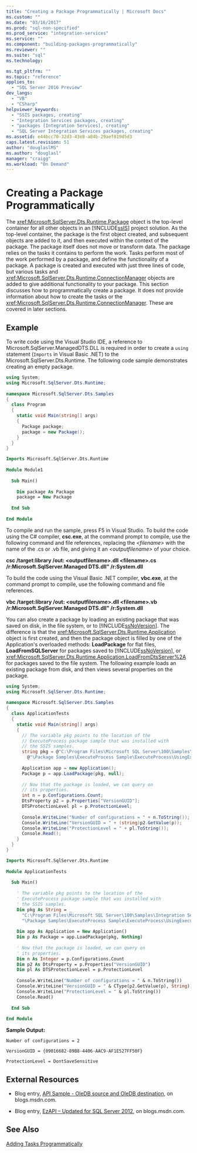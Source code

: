```yaml
---
title: "Creating a Package Programmatically | Microsoft Docs"
ms.custom: ""
ms.date: "03/16/2017"
ms.prod: "sql-non-specified"
ms.prod_service: "integration-services"
ms.service: ""
ms.component: "building-packages-programmatically"
ms.reviewer: ""
ms.suite: "sql"
ms.technology: 

ms.tgt_pltfrm: ""
ms.topic: "reference"
applies_to: 
  - "SQL Server 2016 Preview"
dev_langs: 
  - "VB"
  - "CSharp"
helpviewer_keywords: 
  - "SSIS packages, creating"
  - "Integration Services packages, creating"
  - "packages [Integration Services], creating"
  - "SQL Server Integration Services packages, creating"
ms.assetid: e44bcc70-32d3-43e8-a84b-29aef819d5d3
caps.latest.revision: 51
author: "douglaslMS"
ms.author: "douglasl"
manager: "craigg"
ms.workload: "On Demand"
---
```

# Creating a Package Programmatically
  The <xref:Microsoft.SqlServer.Dts.Runtime.Package> object is the top-level container for all other objects in an [!INCLUDE[ssIS](../../includes/ssis-md.md)] project solution. As the top-level container, the package is the first object created, and subsequent objects are added to it, and then executed within the context of the package. The package itself does not move or transform data. The package relies on the tasks it contains to perform the work. Tasks perform most of the work performed by a package, and define the functionality of a package. A package is created and executed with just three lines of code, but various tasks and <xref:Microsoft.SqlServer.Dts.Runtime.ConnectionManager> objects are added to give additional functionality to your package. This section discusses how to programmatically create a package. It does not provide information about how to create the tasks or the <xref:Microsoft.SqlServer.Dts.Runtime.ConnectionManager>. These are covered in later sections.  
  
## Example  
 To write code using the Visual Studio IDE, a reference to Microsoft.SqlServer.ManagedDTS.DLL is required in order to create a `using` statement (`Imports` in Visual Basic .NET) to the Microsoft.SqlServer.Dts.Runtime. The following code sample demonstrates creating an empty package.  
  
```csharp  
using System;  
using Microsoft.SqlServer.Dts.Runtime;  
  
namespace Microsoft.SqlServer.Dts.Samples  
{  
  class Program  
  {  
    static void Main(string[] args)  
    {  
      Package package;  
      package = new Package();  
    }  
  }  
}  
```  
  
```vb  
Imports Microsoft.SqlServer.Dts.Runtime  
  
Module Module1  
  
  Sub Main()  
  
    Dim package As Package  
    package = New Package  
  
  End Sub  
  
End Module  
```  
  
 To compile and run the sample, press F5 in Visual Studio. To build the code using the C# compiler, **csc.exe**, at the command prompt to compile, use the following command and file references, replacing the *\<filename>* with the name of the .cs or .vb file, and giving it an *\<outputfilename>* of your choice.  
  
 **csc /target:library /out: \<outputfilename>.dll \<filename>.cs /r:Microsoft.SqlServer.Managed DTS.dll" /r:System.dll**  
  
 To build the code using the Visual Basic .NET compiler, **vbc.exe**, at the command prompt to compile, use the following command and file references.  
  
 **vbc /target:library /out: \<outputfilename>.dll \<filename>.vb /r:Microsoft.SqlServer.Managed DTS.dll" /r:System.dll**  
  
 You can also create a package by loading an existing package that was saved on disk, in the file system, or to [!INCLUDE[ssNoVersion](../../includes/ssnoversion-md.md)]. The difference is that the <xref:Microsoft.SqlServer.Dts.Runtime.Application> object is first created, and then the package object is filled by one of the Application's overloaded methods: **LoadPackage** for flat files, **LoadFromSQLServer** for packages saved to [!INCLUDE[ssNoVersion](../../includes/ssnoversion-md.md)], or <xref:Microsoft.SqlServer.Dts.Runtime.Application.LoadFromDtsServer%2A> for packages saved to the file system. The following example loads an existing package from disk, and then views several properties on the package.  
  
```csharp  
using System;  
using Microsoft.SqlServer.Dts.Runtime;  
  
namespace Microsoft.SqlServer.Dts.Samples  
{  
  class ApplicationTests  
  {  
    static void Main(string[] args)  
    {  
      // The variable pkg points to the location of the  
      // ExecuteProcess package sample that was installed with  
      // the SSIS samples.  
      string pkg = @"C:\Program Files\Microsoft SQL Server\100\Samples\Integration Services" +  
        @"\Package Samples\ExecuteProcess Sample\ExecuteProcess\UsingExecuteProcess.dtsx";  
  
      Application app = new Application();  
      Package p = app.LoadPackage(pkg, null);  
  
      // Now that the package is loaded, we can query on  
      // its properties.  
      int n = p.Configurations.Count;  
      DtsProperty p2 = p.Properties["VersionGUID"];  
      DTSProtectionLevel pl = p.ProtectionLevel;  
  
      Console.WriteLine("Number of configurations = " + n.ToString());  
      Console.WriteLine("VersionGUID = " + (string)p2.GetValue(p));  
      Console.WriteLine("ProtectionLevel = " + pl.ToString());  
      Console.Read();  
    }  
  }  
}  
```  
  
```vb  
Imports Microsoft.SqlServer.Dts.Runtime  
  
Module ApplicationTests  
  
  Sub Main()  
  
    ' The variable pkg points to the location of the  
    ' ExecuteProcess package sample that was installed with  
    ' the SSIS samples.  
    Dim pkg As String = _  
      "C:\Program Files\Microsoft SQL Server\100\Samples\Integration Services" & _  
      "\Package Samples\ExecuteProcess Sample\ExecuteProcess\UsingExecuteProcess.dtsx"  
  
    Dim app As Application = New Application()  
    Dim p As Package = app.LoadPackage(pkg, Nothing)  
  
    ' Now that the package is loaded, we can query on  
    ' its properties.  
    Dim n As Integer = p.Configurations.Count  
    Dim p2 As DtsProperty = p.Properties("VersionGUID")  
    Dim pl As DTSProtectionLevel = p.ProtectionLevel  
  
    Console.WriteLine("Number of configurations = " & n.ToString())  
    Console.WriteLine("VersionGUID = " & CType(p2.GetValue(p), String))  
    Console.WriteLine("ProtectionLevel = " & pl.ToString())  
    Console.Read()  
  
  End Sub  
  
End Module  
```  
  
 **Sample Output:**  
  
 `Number of configurations = 2`  
  
 `VersionGUID = {09016682-89B8-4406-AAC9-AF1E527FF50F}`  
  
 `ProtectionLevel = DontSaveSensitive`  
  
## External Resources  
  
-   Blog entry, [API Sample - OleDB source and OleDB destination](http://go.microsoft.com/fwlink/?LinkId=220824), on blogs.msdn.com.  
  
-   Blog entry, [EzAPI – Updated for SQL Server 2012](http://go.microsoft.com/fwlink/?LinkId=243223), on blogs.msdn.com.  
  
## See Also  
 [Adding Tasks Programmatically](../../integration-services/building-packages-programmatically/adding-tasks-programmatically.md)  
  
  
